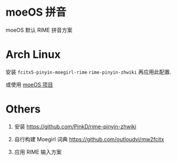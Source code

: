 # moeOS 拼音

moeOS 默认 RIME 拼音方案

# Arch Linux

安装 `fcitx5-pinyin-moegirl-rime` `rime-pinyin-zhwiki` 再应用此配置.

或使用 [moeOS 项目](https://github.com/Kimiblock/moeOS.config)

# Others

1. 安装 https://github.com/PinkD/rime-pinyin-zhwiki

2. 自行构建 Moegirl 词典 https://github.com/outloudvi/mw2fcitx

3. 应用 RIME 输入方案
